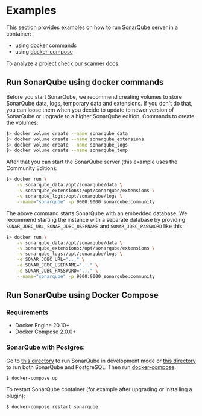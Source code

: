 # Examples

This section provides examples on how to run SonarQube server in a container:
- using [docker commands](#run-sonarqube-using-docker-commands)
- using [docker-compose](#run-sonarqube-using-docker-compose)

To analyze a project check our [scanner docs](https://docs.sonarqube.org/latest/analysis/overview/).

## Run SonarQube using docker commands
Before you start SonarQube, we recommend creating volumes to store SonarQube data, logs, temporary data and extensions. If you don't do that, you can loose them when you decide to update to newer version of SonarQube or upgrade to a higher SonarQube edition. Commands to create the volumes: 
```bash
$> docker volume create --name sonarqube_data
$> docker volume create --name sonarqube_extensions
$> docker volume create --name sonarqube_logs
$> docker volume create --name sonarqube_temp
``` 

After that you can start the SonarQube server (this example uses the Community Edition):
```bash
$> docker run \
    -v sonarqube_data:/opt/sonarqube/data \
    -v sonarqube_extensions:/opt/sonarqube/extensions \
    -v sonarqube_logs:/opt/sonarqube/logs \
    --name="sonarqube" -p 9000:9000 sonarqube:community
```
The above command starts SonarQube with an embedded database. We recommend starting the instance with a separate database
by providing `SONAR_JDBC_URL`, `SONAR_JDBC_USERNAME` and `SONAR_JDBC_PASSWORD` like this:
```bash
$> docker run \
    -v sonarqube_data:/opt/sonarqube/data \
    -v sonarqube_extensions:/opt/sonarqube/extensions \
    -v sonarqube_logs:/opt/sonarqube/logs \
    -e SONAR_JDBC_URL="..." \
    -e SONAR_JDBC_USERNAME="..." \
    -e SONAR_JDBC_PASSWORD="..." \
    --name="sonarqube" -p 9000:9000 sonarqube:community
```

## Run SonarQube using Docker Compose
### Requirements

 * Docker Engine 20.10+
 * Docker Compose 2.0.0+

### SonarQube with Postgres:

Go to [this directory](example-compose-files/sq-with-h2) to run SonarQube in development mode or [this directory](example-compose-files/sq-with-postgres) to run both SonarQube and PostgreSQL. Then run [docker-compose](https://github.com/docker/compose):

```bash
$ docker-compose up
```

To restart SonarQube container (for example after upgrading or installing a plugin):

```bash
$ docker-compose restart sonarqube
```
